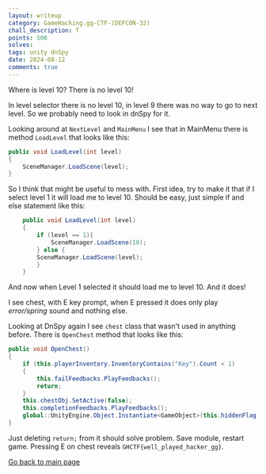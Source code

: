 ```yaml
---
layout: writeup
category: GameHacking.gg-CTF-(DEFCON-32)
chall_description: T
points: 500
solves:
tags: unity dnSpy
date: 2024-08-12
comments: true
---
```


Where is level 10? There is no level 10!

In level selector there is no level 10, in level 9 there was no way to go to next level. So we probably need to look in dnSpy for it.

Looking around at `NextLevel` and `MainMenu` I see that in MainMenu there is method `LoadLevel` that looks like this:
```csharp
public void LoadLevel(int level)
{
	SceneManager.LoadScene(level);
}
```

So I think that might be useful to mess with. First idea, try to make it that if I select level 1 it will load me to level 10. Should be easy, just simple if and else statement like this:
```csharp
	public void LoadLevel(int level)
	{
		if (level == 1){
			SceneManager.LoadScene(10);
		} else {
		SceneManager.LoadScene(level);
		}
	}
```

And now when Level 1 selected it should load me to level 10. And it does!

I see chest, with E key prompt, when E pressed it does only play _error/spring_ sound and nothing else.

Looking at DnSpy again I see `chest` class that wasn't used in anything before. There is `OpenChest` method that looks like this:
```csharp
public void OpenChest()
{
	if (this.playerInventory.InventoryContains("Key").Count < 1)
	{
		this.failFeedbacks.PlayFeedbacks();
		return;
	}
	this.chestObj.SetActive(false);
	this.completionFeedbacks.PlayFeedbacks();
	global::UnityEngine.Object.Instantiate<GameObject>(this.hiddenFlag, base.transform.position, Quaternion.identity);
}
```
Just deleting `return;` from it should solve problem. Save module, restart game. Pressing E on chest reveals `GHCTF{well_played_hacker_gg}`.

[Go back to main page](./index.html)
